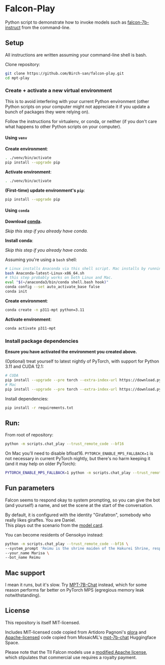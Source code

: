 # Falcon-Play

Python script to demonstrate how to invoke models such as [falcon-7b-instruct](https://huggingface.co/tiiuae/falcon-7b-instruct) from the command-line.

## Setup

All instructions are written assuming your command-line shell is bash.

Clone repository:

```bash
git clone https://github.com/Birch-san/falcon-play.git
cd mpt-play
```

### Create + activate a new virtual environment

This is to avoid interfering with your current Python environment (other Python scripts on your computer might not appreciate it if you update a bunch of packages they were relying on).

Follow the instructions for virtualenv, or conda, or neither (if you don't care what happens to other Python scripts on your computer).

#### Using `venv`

**Create environment**:

```bash
. ./venv/bin/activate
pip install --upgrade pip
```

**Activate environment**:

```bash
. ./venv/bin/activate
```

**(First-time) update environment's `pip`**:

```bash
pip install --upgrade pip
```

#### Using `conda`

**Download [conda](https://www.anaconda.com/products/distribution).**

_Skip this step if you already have conda._

**Install conda**:

_Skip this step if you already have conda._

Assuming you're using a `bash` shell:

```bash
# Linux installs Anaconda via this shell script. Mac installs by running a .pkg installer.
bash Anaconda-latest-Linux-x86_64.sh
# this step probably works on both Linux and Mac.
eval "$(~/anaconda3/bin/conda shell.bash hook)"
conda config --set auto_activate_base false
conda init
```

**Create environment**:

```bash
conda create -n p311-mpt python=3.11
```

**Activate environment**:

```bash
conda activate p311-mpt
```

### Install package dependencies

**Ensure you have activated the environment you created above.**

(Optional) treat yourself to latest nightly of PyTorch, with support for Python 3.11 and CUDA 12.1:

```bash
# CUDA
pip install --upgrade --pre torch --extra-index-url https://download.pytorch.org/whl/nightly/cu121
# Mac
pip install --upgrade --pre torch --extra-index-url https://download.pytorch.org/whl/nightly/cpu
```

Install dependencies:

```bash
pip install -r requirements.txt
```

## Run:

From root of repository:

```bash
python -m scripts.chat_play --trust_remote_code --bf16
```

On Mac you'll need to disable bfloat16. `PYTORCH_ENABLE_MPS_FALLBACK=1` is not necessary in current PyTorch nightly, but there's no harm keeping it (and it may help on older PyTorch):

```bash
PYTORCH_ENABLE_MPS_FALLBACK=1 python -m scripts.chat_play --trust_remote_code
```

## Fun parameters

Falcon seems to respond okay to system prompting, so you can give the bot (and yourself) a name, and set the scene at the start of the conversation.

By default, it is configured with the identity "Girafatron", somebody who really likes giraffes. You are Daniel.  
This plays out the scenario from the [model card](https://huggingface.co/tiiuae/falcon-7b-instruct).

You can become residents of Gensokyo instead:

```bash
python -m scripts.chat_play --trust_remote_code --bf16 \
--system_prompt 'Reimu is the shrine maiden of the Hakurei Shrine, responsible for maintaining the Great Hakurei Barrier. Marisa is her friend.' \
--your_name Marisa \
--bot_name Reimu
```

## Mac support

I mean it runs, but it's slow. Try [MPT-7B-Chat](https://github.com/Birch-san/mpt-play) instead, which for some reason performs far better on PyTorch MPS (egregious memory leak notwithstanding).

## License

This repository is itself MIT-licensed.

Includes MIT-licensed code copied from Artidoro Pagnoni's [qlora](https://github.com/artidoro/qlora) and [Apache-licensed](licenses/MosaicML-mpt-7b-chat-hf-space.Apache.LICENSE.txt) code copied from MosaicML's [mpt-7b-chat](https://huggingface.co/spaces/mosaicml/mpt-7b-chat/blob/main/app.py) Huggingface Space.

Please note that the TII Falcon models use a [modified Apache license](https://huggingface.co/tiiuae/falcon-7b-instruct/blob/main/LICENSE.txt), which stipulates that commercial use requires a royalty payment.
